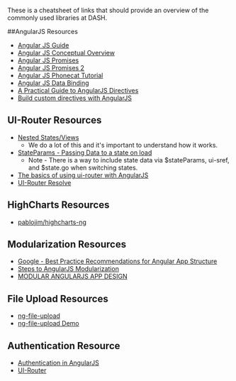 These is a cheatsheet of links that should provide an overview of the commonly used libraries at DASH.

##AngularJS Resources
* [Angular JS Guide](https://docs.angularjs.org/guide)
* [Angular JS Conceptual Overview](https://docs.angularjs.org/guide/concepts)
* [Angular JS Promises](http://andyshora.com/promises-angularjs-explained-as-cartoon.html)
* [Angular JS Promises 2](http://www.dwmkerr.com/promises-in-angularjs-the-definitive-guide/)
* [Angular JS Phonecat Tutorial](https://docs.angularjs.org/tutorial)
* [Angular JS Data Binding](https://docs.angularjs.org/guide/databinding)
* [A Practical Guide to AngularJS Directives](http://www.sitepoint.com/practical-guide-angularjs-directives/)
* [Build custom directives with AngularJS](http://www.ng-newsletter.com/posts/directives.html)

## UI-Router Resources
* [Nested States/Views](https://github.com/angular-ui/ui-router/wiki/Nested-States-%26-Nested-Views)
    * We do a lot of this and it's important to understand how it works.
* [StateParams - Passing Data to a state on load](https://github.com/angular-ui/ui-router/wiki/URL-Routing#stateparams-service)
    * Note - There is a way to include state data via $stateParams, ui-sref, and $state.go when switching states.
* [The basics of using ui-router with AngularJS](http://joelhooks.com/blog/2013/07/22/the-basics-of-using-ui-router-with-angularjs/)
* [UI-Router Resolve]()

## HighCharts Resources
* [pablojim/highcharts-ng](https://github.com/pablojim/highcharts-ng)

## Modularization Resources
* [Google - Best Practice Recommendations for Angular App Structure](https://docs.google.com/document/d/1XXMvReO8-Awi1EZXAXS4PzDzdNvV6pGcuaF4Q9821Es/mobilebasic?pli=1)
* [Steps to AngularJS Modularization](https://blog.safaribooksonline.com/2014/03/27/13-step-guide-angularjs-modularization/)
* [MODULAR ANGULARJS APP DESIGN](http://clintberry.com/2013/modular-angularjs-application-design/)

## File Upload Resources
* [ng-file-upload](https://github.com/danialfarid/ng-file-upload)
* [ng-file-upload Demo](https://angular-file-upload.appspot.com/)

## Authentication Resource
* [Authentication in AngularJS](https://medium.com/@mattlanham/authentication-with-angularjs-4e927af3a15f)
* [UI-Router](http://www.frederiknakstad.com/2014/02/09/ui-router-in-angular-client-side-auth/)
